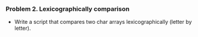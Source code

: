 ### Problem 2. Lexicographically comparison
*	Write a script that compares two char arrays lexicographically (letter by letter).

